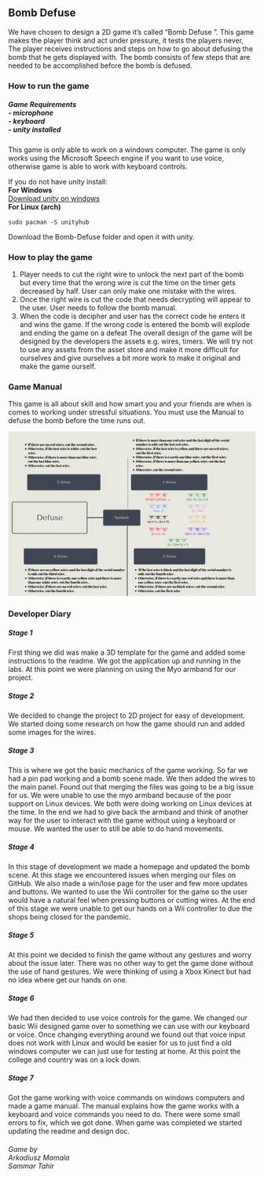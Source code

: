 ## Bomb Defuse
We have chosen to design a 2D game it’s called “Bomb Defuse ”. This game makes the player think and act under pressure, it tests the players never, The player receives instructions and steps on how to go about defusing the bomb that he gets displayed with. The bomb consists of few steps that are needed to be accomplished before the bomb is defused.

### How to run the game
##### Game Requirements <br>- microphone <br>- keyboard <br>- unity installed

This game is only able to work on a windows computer. The game is only works using the Microsoft Speech engine if you want to use voice, otherwise game is able to work with keyboard controls.

If you do not have unity install:
<br>
**For Windows**
<br>
[Download unity on windows](https://unity3d.com/get-unity/download)
<br>
**For Linux (arch)**
```
sudo pacman -S unityhub 
```

Download the Bomb-Defuse folder and open it with unity. 

### How to play the game
1. Player needs to cut the right wire to unlock the next part of the bomb but every time that the wrong wire is cut the time on
the timer gets decreased by half. User can only make one mistake with the wires.
2. Once the right wire is cut the code that needs decrypting will appear to the user. User needs to follow the bomb manual.
3. When the code is decipher and user has the correct code he enters it and wins the game. If the wrong code is entered the
bomb will explode and ending the game on a defeat
The overall design of the game will be designed by the developers the assets e.g. wires, timers. We will try not to use any assets
from the asset store and make it more difficult for ourselves and give ourselves a bit more work to make it original and make the
game ourself.

### Game Manual 
This game is all about skill and how smart you and your friends are when is comes to working under stressful situations. You must use the Manual to defuse the bomb before the time runs out. 

![Game Manual](Bomb-Defuse/Project/Assets/WireObjects/manual.png "manual")

### Developer Diary
##### Stage 1
First thing we did was make a 3D template for the game and added some instructions to the readme. We got the application up and running in the labs. At this point we were planning on using the Myo armband for our project.
##### Stage 2
We decided to change the project to 2D project for easy of development. We started doing some research on how the game
should run and added some images for the wires.
##### Stage 3
This is where we got the basic mechanics of the game working. So far we had a pin pad working and a bomb scene made. We
then added the wires to the main panel. Found out that merging the files was going to be a big issue for us. We were unable to
use the myo armband because of the poor support on Linux devices. We both were doing working on Linux devices at the time.
In the end we had to give back the armband and think of another way for the user to interact with the game without using a
keyboard or mouse. We wanted the user to still be able to do hand movements.
##### Stage 4
In this stage of development we made a homepage and updated the bomb scene. At this stage we encountered issues when
merging our files on GitHub. We also made a win/lose page for the user and few more updates and buttons. We wanted to use
the Wii controller for the game so the user would have a natural feel when pressing buttons or cutting wires. At the end of this
stage we were unable to get our hands on a Wii controller to due the shops being closed for the pandemic.
##### Stage 5
At this point we decided to finish the game without any gestures and worry about the issue later. There was no other way to get
the game done without the use of hand gestures. We were thinking of using a Xbox Kinect but had no idea where get our hands
on one.
##### Stage 6
We had then decided to use voice controls for the game. We changed our basic Wii designed game over to something we can
use with our keyboard or voice. Once changing everything around we found out that voice input does not work with Linux and
would be easier for us to just find a old windows computer we can just use for testing at home. At this point the college and
country was on a lock down.
##### Stage 7
Got the game working with voice commands on windows computers and made a game manual. The manual explains how the
game works with a keyboard and voice commands you need to do. There were some small errors to fix, which we got done.
When game was completed we started updating the readme and design doc.
 ###### Game by <br> Arkadiusz Mamala <br> Sammar Tahir